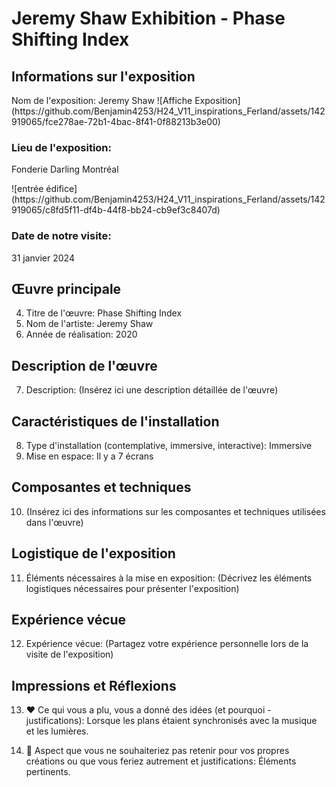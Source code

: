 # Jeremy Shaw Exhibition - Phase Shifting Index

## Informations sur l'exposition

<p> Nom de l'exposition: Jeremy Shaw 
![Affiche Exposition](https://github.com/Benjamin4253/H24_V11_inspirations_Ferland/assets/142919065/fce278ae-72b1-4bac-8f41-0f88213b3e00)</p>

<h3>Lieu de l'exposition:</h3>
<p>Fonderie Darling Montréal</p>
![entrée édifice](https://github.com/Benjamin4253/H24_V11_inspirations_Ferland/assets/142919065/c8fd5f11-df4b-44f8-bb24-cb9ef3c8407d)

<h3>Date de notre visite:</h3>
<p>31 janvier 2024</p>

## Œuvre principale

4. Titre de l'œuvre: Phase Shifting Index
5. Nom de l'artiste: Jeremy Shaw
6. Année de réalisation: 2020

## Description de l'œuvre

7. Description: (Insérez ici une description détaillée de l'œuvre)

## Caractéristiques de l'installation

8. Type d'installation (contemplative, immersive, interactive): Immersive
9. Mise en espace: Il y a 7 écrans

## Composantes et techniques

10. (Insérez ici des informations sur les composantes et techniques utilisées dans l'œuvre)

## Logistique de l'exposition

11. Éléments nécessaires à la mise en exposition: (Décrivez les éléments logistiques nécessaires pour présenter l'exposition)

## Expérience vécue

12. Expérience vécue: (Partagez votre expérience personnelle lors de la visite de l'exposition)

## Impressions et Réflexions

13. ❤️ Ce qui vous a plu, vous a donné des idées (et pourquoi - justifications): Lorsque les plans étaient synchronisés avec la musique et les lumières.

14. 🤔 Aspect que vous ne souhaiteriez pas retenir pour vos propres créations ou que vous feriez autrement et justifications: Éléments pertinents.
